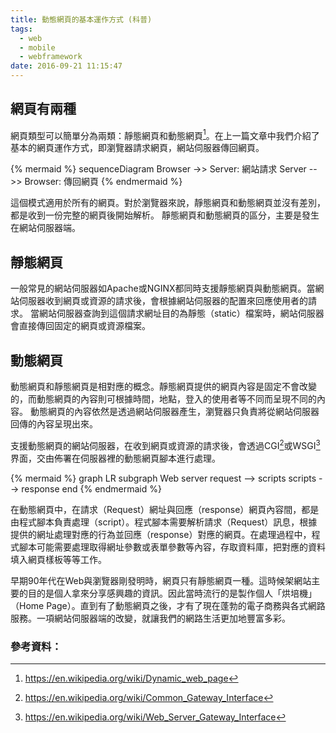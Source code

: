```yaml
---
title: 動態網頁的基本運作方式 (科普)
tags:
  - web
  - mobile
  - webframework
date: 2016-09-21 11:15:47
---
```



## 網頁有兩種

網頁類型可以簡單分為兩類：靜態網頁和動態網頁[^1]。在上一篇文章中我們介紹了基本的網頁運作方式，即瀏覽器請求網頁，網站伺服器傳回網頁。

{% mermaid %}
sequenceDiagram
  Browser ->> Server: 網站請求
  Server -->> Browser: 傳回網頁
{% endmermaid %}

這個模式適用於所有的網頁。對於瀏覽器來說，靜態網頁和動態網頁並沒有差別，都是收到一份完整的網頁後開始解析。
靜態網頁和動態網頁的區分，主要是發生在網站伺服器端。

## 靜態網頁

一般常見的網站伺服器如Apache或NGINX都同時支援靜態網頁與動態網頁。當網站伺服器收到網頁或資源的請求後，會根據網站伺服器的配置來回應使用者的請求。
當網站伺服器查詢到這個請求網址目的為靜態（static）檔案時，網站伺服器會直接傳回固定的網頁或資源檔案。

## 動態網頁

動態網頁和靜態網頁是相對應的概念。靜態網頁提供的網頁內容是固定不會改變的，而動態網頁的內容則可根據時間，地點，登入的使用者等不同而呈現不同的內容。
動態網頁的內容依然是透過網站伺服器產生，瀏覽器只負責將從網站伺服器回傳的內容呈現出來。

支援動態網頁的網站伺服器，在收到網頁或資源的請求後，會透過CGI[^2]或WSGI[^3]界面，交由佈署在伺服器裡的動態網頁腳本進行處理。

{% mermaid %}
graph LR
  subgraph Web server
    request --> scripts
    scripts --> response
  end
{% endmermaid %}

在動態網頁中，在請求（Request）網址與回應（response）網頁內容間，都是由程式腳本負責處理（script）。程式腳本需要解析請求（Request）訊息，根據提供的網址處理對應的行為並回應（response）對應的網頁。在處理過程中，程式腳本可能需要處理取得網址參數或表單參數等內容，存取資料庫，把對應的資料填入網頁樣板等等工作。

早期90年代在Web與瀏覽器剛發明時，網頁只有靜態網頁一種。這時候架網站主要的目的是個人拿來分享感興趣的資訊。因此當時流行的是製作個人「烘培機」（Home Page）。直到有了動態網頁之後，才有了現在蓬勃的電子商務與各式網路服務。一項網站伺服器端的改變，就讓我們的網路生活更加地豐富多彩。

### 參考資料：

[^1]: https://en.wikipedia.org/wiki/Dynamic_web_page
[^2]: https://en.wikipedia.org/wiki/Common_Gateway_Interface
[^3]: https://en.wikipedia.org/wiki/Web_Server_Gateway_Interface
[^4]: [化整為零的次世代網頁開發標準: WSGI](http://blog.ez2learn.com/2010/01/27/introduction-to-wsgi/)
